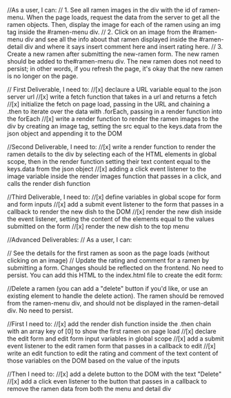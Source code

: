 
//As a user, I can:
// 1. See all ramen images in the div with the id of ramen-menu. When the page loads, request the data from the server to get all the ramen objects. Then, display the image for each of the ramen using an img tag inside the #ramen-menu div.
// 2. Click on an image from the #ramen-menu div and see all the info about that ramen displayed inside the #ramen-detail div and where it says insert comment here and insert rating here.
// 3. Create a new ramen after submitting the new-ramen form. The new ramen should be added to the#ramen-menu div. The new ramen does not need to persist; in other words, if you refresh the page, it's okay that the new ramen is no longer on the page.

// First Deliverable, I need to:
//[x] declaure a URL variable equal to the json server url
//[x] write a fetch function that takes in a url and returns a fetch
//[x] initialize the fetch on page load, passing in the URL and chaining a .then to iterate over the data with .forEach, passing in a render function into the forEach 
//[x] write a render function to render the ramen images to the div by creating an image tag, setting the src equal to the keys.data from the json object and appending it to the DOM


//Second Deliverable, I need to:
//[x] write a render function to render the ramen details to the div by selecting each of the HTML elements in global scope, then in the render function setting their text content equal to the keys.data from the json object
//[x] adding a click event listener to the image variable inside the render images function that passes in a click, and calls the render dish function

//Third Deliverable, I need to:
//[x] define variables in global scope for form and form inputs
//[x] add a submit event listener to the form that passes in a callback to render the new dish to the DOM
//[x] render the new dish inside the event listener, setting the content of the elements equal to the values submitted on the form
//[x] render the new dish to the top menu

//Advanced Deliverables:
// As a user, I can:

// See the details for the first ramen as soon as the page loads (without clicking on an image)
// Update the rating and comment for a ramen by submitting a form. Changes should be reflected on the frontend. No need to persist. You can add this HTML to the index.html file to create the edit form:

//Delete a ramen (you can add a "delete" button if you'd like, or use an existing element to handle the delete action). The ramen should be removed from the ramen-menu div, and should not be displayed in the ramen-detail div. No need to persist.

//First I need to:
//[x] add the render dish function inside the .then chain with an array key of [0] to show the first ramen on page load
//[x] declare the edit form and edit form input variables in global scope
//[x] add a submit event listener to the edit ramen form that passes in a callback to edit 
//[x] write an edit function to edit the rating and comment of the text content of those variables on the DOM based on the value of the inputs

//Then I need to:
//[x] add a delete button to the DOM with the text "Delete"
//[x] add a click even listener to the button that passes in a callback to remove the ramen data from both the menu and detail div